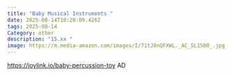 ```yaml
---
title: "Baby Musical Instruments "
date: 2025-08-14T10:28:09.426Z
tags: 2025-08-14
Category: other
description: "15.xx "
image: https://m.media-amazon.com/images/I/71tJ8nQFXWL._AC_SL1500_.jpg
---
```

https://joylink.io/baby-percussion-toy
AD
